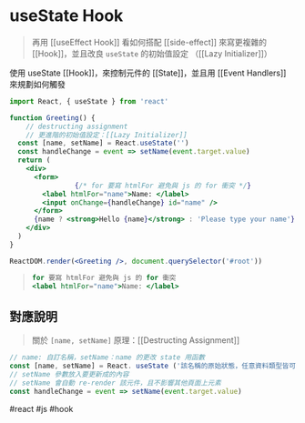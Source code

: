 # useState Hook
>再用 [[useEffect Hook]] 看如何搭配 [[side-effect]] 來寫更複雜的 [[Hook]]，並且改良 `useState` 的初始值設定 （[[Lazy Initializer]]）


使用 useState [[Hook]]，來控制元件的 [[State]]，並且用 [[Event Handlers]] 來規劃如何觸發

```jsx
import React, { useState } from 'react'
```

```jsx
function Greeting() {
	// destructing assignment
	// 更進階的初始值設定：[[Lazy Initializer]]
  const [name, setName] = React.useState('')
  const handleChange = event => setName(event.target.value)
  return (
    <div>
      <form>
				{/* for 要寫 htmlFor 避免與 js 的 for 衝突 */}
        <label htmlFor="name">Name: </label>
        <input onChange={handleChange} id="name" />
      </form>
      {name ? <strong>Hello {name}</strong> : 'Please type your name'}
    </div>
  )
}

ReactDOM.render(<Greeting />, document.querySelector('#root'))
```
>```jsx
>for 要寫 htmlFor 避免與 js 的 for 衝突
><label htmlFor="name">Name: </label>
>```
## 對應說明
>關於 `[name, setName]` 原理：[[Destructing Assignment]]


```jsx
// name: 自訂名稱，setName：name 的更改 state 用函數
const [name, setName] = React. useState ('該名稱的原始狀態，任意資料類型皆可')
// setName 參數放入要更新成的內容
// setName 會自動 re-render 該元件，且不影響其他頁面上元素
const handleChange = event => setName(event.target.value)
```



#react #js #hook
